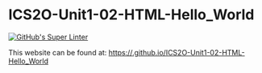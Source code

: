 # ICS2O-Unit1-02-HTML-Hello_World
[![GitHub's Super Linter](https://github.com/<Ryan-Shaw-2>/ICS2O-Unit1-02-HTML-Hello_World/workflows/GitHub's%20Super%20Linter/badge.svg)](https://github.com/<Ryan-Shaw-2>/ICS2O-Unit1-02-HTML-Hello_World/actions)

This website can be found at: [https://<Ryan-Shaw-2>.github.io/ICS2O-Unit1-02-HTML-Hello_World](https://<Ryan-Shaw-2>.github.io/ICS2O-Unit1-02-HTML-Hello_World)
